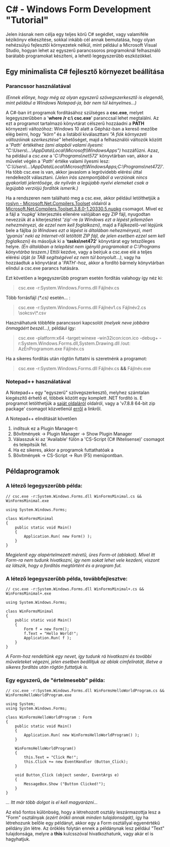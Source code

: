 # C# - Windows Form Development "Tutorial"

Jelen írásnak nem célja egy teljes körű C# segédlet, vagy valamiféle kézikönyv elkészítése, sokkal inkább cél annak bemutatása, hogy olyan nehézsúlyú fejlesztői környezetek nélkül, mint például a Microsoft Visual Studio, hogyan lehet az egyszerű parancssoros programoknál felhasználó barátabb programokat készíteni, a lehető legegyszerűbb eszközökkel.

## Egy minimalista C# fejlesztő környezet beállítása

### Parancssor használatával

*(Ennek előnye, hogy még az olyan egyszerű szövegszerkesztő is elegendő, mint például a Windows Notepad-ja, bár nem túl kényelmes...)*

A C#-ban írt programok fordításához szülséges a **csc.exe**, melyet legegyszerűbben a '**where /r c:\ csc.exe**' paranccsal lehet megtalálni.
Az ezt a programot tartalmazó könyvtárat célszerű hozzáadni a **PATH** környezeti változóhoz: Windows 10 alatt a Gépház-ban a kereső mezőbe elég beírni, hogy *"körn"* és a listából kiválaszttani *"A fiók környezeti változóinak szerkesztése"* lehetőséget, majd a felhasználói változók között a '*Path*' értékéhez *(ami alapból valami ilyesmi: "C:\Users\\...\AppData\Local\Microsoft\WindowsApps")* hozzáfűzni. Azaz, ha például a *csc.exe* a '*C:\Programs\net572*' könyvtárban van, akkor a művelet végén a '*Path*' értéke valami ilyesmi lesz: '*C:\Users\\...\AppData\Local\Microsoft\WindowsApps;C:\Programs\net472)*'.
Ha több csc.exe is van, akkor javaslom a legrövidebb elérési úttal rendelkezőt választani. *(Jelen írás szempontjából a verziónak nincs gyakorlati jelentősége, de nyilván a legújabb nyelvi elemeket csak a legújabb verziójú fordítók ismerik.)*

Ha a rendszeren nem található meg a csc.exe, akkor például letölthetjük a [roslyn - Microsoft.Net.Compilers.Toolset](https://dotnet.myget.org/feed/roslyn/package/nuget/Microsoft.Net.Compilers.Toolset) oldalról a [Microsoft.Net.Compilers.Toolset.3.8.0-1.20330.5.nupkg](https://dotnet.myget.org/F/roslyn/api/v2/package/Microsoft.Net.Compilers.Toolset/3.8.0-1.20330.5) csomagot.
Mivel ez a fájl a '*nupkg*' kiterjesztés ellenére valójában egy ZIP fájl, nyugodtan nevezzük át a kiterjesztést 'zip'-re *(a Windows ezt a lépést jellemzően nehezményezi, de ezzel nem kell foglalkozni)*, majd a Fájlkezelő-vel lépjünk bele a fájlba *(a Windows ezt a lépést is általában nehezményezi, mert 'gyanús' neki az Internet-ről letöltött ZIP fájl, de jelen esetben ezzel sem kell foglalkozni)* és másoljuk ki a '**tasks\net472**' könyvtárat egy tetszőleges helyre. *(Én általában a telepítést nem igénylő programokat a C:\Programs könyvtárba teszem.)* Ettől kezdve, vagy a beírjuk a csc.exe elé a teljes elérési útját *(a TAB segítségével ez nem túl bonyolult...)*, vagy ha hozzáadtuk a könyvtárat a '*PATH*'-hoz, akkor a fordító bármely könyvtárban elindul a csc.exe parancs hatására.

Ezt követően a legegyszerűbb program esetén fordítás valahogy így néz ki:
>csc.exe -r:System.Windows.Forms.dll Fájlnév.cs

Több forrásfájl *(\*.cs)* esetén... :
>csc.exe -r:System.Windows.Forms.dll Fájlnév1.cs Fájlnév2.cs \sokcsv\\\*.csv

Használhatunk többféle parancssori kapcsolót *(melyek neve jobbára önmagáért beszél...)*, például így:
>csc.exe -platform:x64 -target:winexe -win32icon:icon.ico -debug+ -r:System.Windows.Forms.dll,System.Drawing.dll /out: AzÉnProgramom.exe Fájlnév.cs 

Ha a sikeres fordítás után rögtön futtatni is szeretnénk a programot:
>csc.exe -r:System.Windows.Forms.dll Fájlnév.cs **&&** Fájlnév.exe

### Notepad++ használatával

A Notepad++ egy "egyszerű" szövegszerkesztő, melyhez számtalan kiegészítő érhető el, többek között egy komplett .NET fordító is. E programot letölthetjük a [saját oldaláról](https://notepad-plus-plus.org/downloads) oldalról, vagy a 'v7.8.8 64-bit zip package' csomagot közvetlenül [erről](https://github.com/notepad-plus-plus/notepad-plus-plus/releases/download/v7.8.8/npp.7.8.8.bin.x64.zip) a linkről.

A Notepad++ elindítását követően
  1. indítsuk ez a Plugin Manager-t:
  2. Bővítmények -> Plugin Manager -> Show Plugin Manager
  3. Válasszuk ki az 'Available' fülön a 'CS-Script (C# INtelisense)' csomagot és telepítsük fel.
  4. Ha ez sikeres, akkor a programok futtathatóak a
  5. Bővítmények -> CS-Script -> Run (F5) menüpontban.

## Példaprogramok

### A létező legegyszerűbb példa:
```
// csc.exe -r:System.Windows.Forms.dll WinFormsMinimal.cs && WinFormsMinimal.exe

using System.Windows.Forms;

class WinFormsMinimal
{
    public static void Main()
    {
        Application.Run( new Form() );
    }
}
```
*Megjelenít egy alapértelmezett méretű, üres Form-ot (ablakot). Mivel itt Form-ra nem tudunk hivatkozni, így nem sokat lehet vele kezdeni, viszont az látszik, hogy a fordítás megtörtént és a program fut.*

### A létező legegyszerűbb példa, továbbfejlesztve:
```
// csc.exe -r:System.Windows.Forms.dll WinFormsMinimal+.cs && WinFormsMinimal+.exe

using System.Windows.Forms;

class WinFormsMinimal
{
    public static void Main()
    {
        Form f = new Form();
        f.Text = "Hello World!";
        Application.Run( f );
    }
}
```
*A Form-hoz rendeltünk egy nevet, így tudunk rá hivatkozni és további műveleteket végezni, jelen esetben beállítjuk az ablak címfeliratát, illetve a sikeres fordítás után rögtön futtatjuk is.*

### Egy egyszerű, de "értelmesebb" példa:
```
// csc.exe -r:System.Windows.Forms.dll WinFormsHelloWorldProgram.cs && WinFormsHelloWorldProgram.exe

using System;
using System.Windows.Forms;

class WinFormsHelloWorldProgram : Form
{
    public static void Main()
    {
        Application.Run( new WinFormsHelloWorldProgram() );
    }

    WinFormsHelloWorldProgram()
    {
        this.Text = "Click Me!";
        this.Click += new EventHandler (Button_Click);
    }

    void Button_Click (object sender, EventArgs e)
    {
        MessageBox.Show ("Button Clicked!");
    }
}
```

*... Itt már több dolgot is el kell magyarázni...*

Az első fontos különbség, hogy a létrehozott osztály leszármazottja lesz a "Form" osztálnyak *(ezért örökli annak minden tulajdonságát)*, így ha létrehozunk belőle egy példányt, akkor egy a Form osztállyal egyenértékű példány jön létre. Az öröklés folytán ennek a példánynak lesz például "Text" tulajdonsága, melyre a **this** kulcsszóval hivatkozhatunk, vagy akár el is hagyhatjuk.

